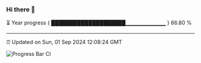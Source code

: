 ### Hi there 👋

⏳ Year progress { ████████████████████▁▁▁▁▁▁▁▁▁▁ } 66.80 %

---

⏰ Updated on Sun, 01 Sep 2024 12:08:24 GMT

![Progress Bar CI](https://github.com/EinsPommes/EinsPommes/blob/main/.github/workflows/main.yml)
